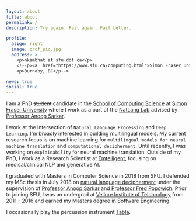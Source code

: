 ```yaml
---
layout: about
title: about
permalink: /
description: Try again. Fail again. Fail better.

profile:
  align: right
  image: prof_pic.jpg
  address: >
    <p>nkambhat at sfu dot ca</p>
    <!--p><a  href="https://www.sfu.ca/computing.html">Simon Fraser University</p>
    <p>Burnaby, BC</p-->

news: true
social: true
---
```

I am a PhD <s>student</s> candidate in the <a href="http://ml.cs.sfu.ca/">School of Computing Science</a> at <a href="http://sfu.ca">Simon Fraser University</a> where I work as a part of the <a href="http://natlang.cs.sfu.ca/">NatLang Lab</a> advised by <a  href="https://www.cs.sfu.ca/~anoop/">Professor Anoop Sarkar</a>. 

I work at the intersection of `Natural Language Processing` and `Deep Learning`. I'm broadly interested in building multilingual models. My current research focus is on machine learning for `multilingual models for neural machine translation` and `computational decipherment`. Until recently, I was working on `explainability` for neural machine translation. Outside of my PhD, I work as a Research Scientist at <a  href="https://emtelligent.com">Emtelligent</a>, focusing on medical/clinical NLP and generative AI.

I graduated with Masters in Computer Science in 2018 from SFU. I defended my MSc thesis in July 2018 on <a href="http://summit.sfu.ca/item/18588">natural language decipherment</a> under the supervision of <a href="https://www.cs.sfu.ca/~anoop/">Professor Anoop Sarkar</a> and <a  href="http://www.sfu.ca/~popowich/public/Home.html">Professor Fred Popowich</a>. Prior to joining SFU, I was an undergrad at <a href="">Vellore Institute of Telchnology</a> from 2011 - 2016 and earned my Masters degree in Software Engineering.

<!--p>In the past, I was a research intern at <a target="_blank"  href="https://www.crunchbase.com/organization/aida#section-overview">Aida Corp</a> (now a part of <a target="_blank"  href="https://www.visioncritical.com/">Vision Critical</a>) on customer support automation. Prior to joining SFU, I earned my integrated Masters in Software Engineering in 2016 from <a href="">Vellore Institute of Telchnology</a>, India advised by <a href="https://scholar.google.com/citations?user=ppJfQbMAAAAJ&hl=en">Prof. Bharadwaja Kumar</a>, where I worked on automatic construction of Telugu-English parallel corpus.</p-->

I occasionally play the percussion instrument [Tabla](https://en.wikipedia.org/wiki/Tabla).


<!-- Within site link style [publications page](/al-folio/publications/) automatically. -->
